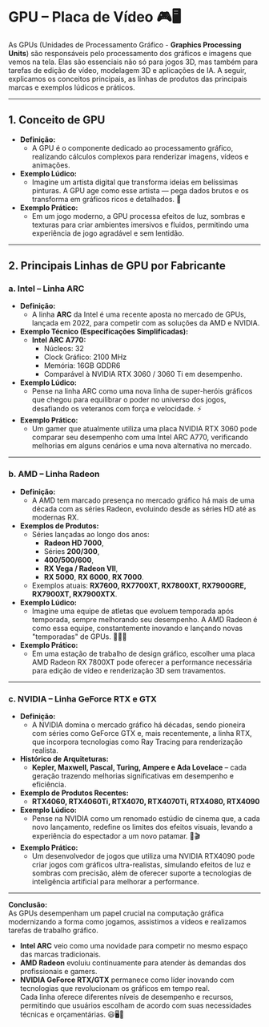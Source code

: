 # GPU – Placa de Vídeo 🎮🖥️

As GPUs (Unidades de Processamento Gráfico - **Graphics Processing Units**) são responsáveis pelo processamento dos gráficos e imagens que vemos na tela. Elas são essenciais não só para jogos 3D, mas também para tarefas de edição de vídeo, modelagem 3D e aplicações de IA. A seguir, explicamos os conceitos principais, as linhas de produtos das principais marcas e exemplos lúdicos e práticos.

---

## 1. Conceito de GPU
- **Definição:**  
  - A GPU é o componente dedicado ao processamento gráfico, realizando cálculos complexos para renderizar imagens, vídeos e animações.  
- **Exemplo Lúdico:**  
  - Imagine um artista digital que transforma ideias em belíssimas pinturas. A GPU age como esse artista — pega dados brutos e os transforma em gráficos ricos e detalhados. 🎨
- **Exemplo Prático:**  
  - Em um jogo moderno, a GPU processa efeitos de luz, sombras e texturas para criar ambientes imersivos e fluidos, permitindo uma experiência de jogo agradável e sem lentidão.

---

## 2. Principais Linhas de GPU por Fabricante

### a. Intel – Linha ARC
- **Definição:**  
  - A linha **ARC** da Intel é uma recente aposta no mercado de GPUs, lançada em 2022, para competir com as soluções da AMD e NVIDIA.
- **Exemplo Técnico (Especificações Simplificadas):**
  - **Intel ARC A770:**  
    - Núcleos: 32  
    - Clock Gráfico: 2100 MHz  
    - Memória: 16GB GDDR6  
    - Comparável à NVIDIA RTX 3060 / 3060 Ti em desempenho.
- **Exemplo Lúdico:**  
  - Pense na linha ARC como uma nova linha de super-heróis gráficos que chegou para equilibrar o poder no universo dos jogos, desafiando os veteranos com força e velocidade. ⚡
- **Exemplo Prático:**  
  - Um gamer que atualmente utiliza uma placa NVIDIA RTX 3060 pode comparar seu desempenho com uma Intel ARC A770, verificando melhorias em alguns cenários e uma nova alternativa no mercado.

---

### b. AMD – Linha Radeon
- **Definição:**  
  - A AMD tem marcado presença no mercado gráfico há mais de uma década com as séries Radeon, evoluindo desde as séries HD até as modernas RX.
- **Exemplos de Produtos:**
  - Séries lançadas ao longo dos anos:  
    - **Radeon HD 7000**,  
    - Séries **200/300**,  
    - **400/500/600**,  
    - **RX Vega / Radeon VII**,  
    - **RX 5000**, **RX 6000**, **RX 7000**.
  - Exemplos atuais: **RX7600, RX7700XT, RX7800XT, RX7900GRE, RX7900XT, RX7900XTX**.
- **Exemplo Lúdico:**  
  - Imagine uma equipe de atletas que evoluem temporada após temporada, sempre melhorando seu desempenho. A AMD Radeon é como essa equipe, constantemente inovando e lançando novas "temporadas" de GPUs. 🏃‍♂️🏅
- **Exemplo Prático:**  
  - Em uma estação de trabalho de design gráfico, escolher uma placa AMD Radeon RX 7800XT pode oferecer a performance necessária para edição de vídeo e renderização 3D sem travamentos.

---

### c. NVIDIA – Linha GeForce RTX e GTX
- **Definição:**  
  - A NVIDIA domina o mercado gráfico há décadas, sendo pioneira com séries como GeForce GTX e, mais recentemente, a linha RTX, que incorpora tecnologias como Ray Tracing para renderização realista.
- **Histórico de Arquiteturas:**  
  - **Kepler, Maxwell, Pascal, Turing, Ampere e Ada Lovelace** – cada geração trazendo melhorias significativas em desempenho e eficiência.
- **Exemplo de Produtos Recentes:**  
  - **RTX4060, RTX4060Ti, RTX4070, RTX4070Ti, RTX4080, RTX4090**
- **Exemplo Lúdico:**  
  - Pense na NVIDIA como um renomado estúdio de cinema que, a cada novo lançamento, redefine os limites dos efeitos visuais, levando a experiência do espectador a um novo patamar. 🍿🎬
- **Exemplo Prático:**  
  - Um desenvolvedor de jogos que utiliza uma NVIDIA RTX4090 pode criar jogos com gráficos ultra-realistas, simulando efeitos de luz e sombras com precisão, além de oferecer suporte a tecnologias de inteligência artificial para melhorar a performance.

---

**Conclusão:**  
As GPUs desempenham um papel crucial na computação gráfica modernizando a forma como jogamos, assistimos a vídeos e realizamos tarefas de trabalho gráfico.  
- **Intel ARC** veio como uma novidade para competir no mesmo espaço das marcas tradicionais.  
- **AMD Radeon** evoluiu continuamente para atender às demandas dos profissionais e gamers.  
- **NVIDIA GeForce RTX/GTX** permanece como líder inovando com tecnologias que revolucionam os gráficos em tempo real.  
Cada linha oferece diferentes níveis de desempenho e recursos, permitindo que usuários escolham de acordo com suas necessidades técnicas e orçamentárias. 😃🖥️🚀